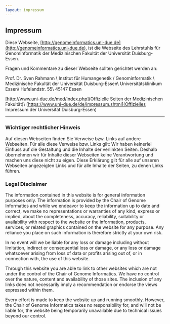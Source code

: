 ```yaml
---
layout: impressum
---
```


## Impressum

Diese Webseite, [http://genomeinformatics.uni-due.de](http://genomeinformatics.uni-due.de), ist die Webseite des Lehrstuhls für Genominformatik der Medizinischen Fakultät der Universität Duisburg-Essen.

Fragen und Kommentare zu dieser Webseite sollten gerichtet werden an:

Prof. Dr. Sven Rahmann \\
Institut für Humangenetik / Genominformatik \\
Medizinische Fakultät der Universität Duisburg-Essen\\
Universitätsklinikum Essen\\
Hufelandstr. 55\\
45147 Essen

[http://www.uni-due.de/med/index.php](Offizielle Seiten der Medizinischen Fakultät)\\
[https://www.uni-due.de/de/impressum.shtml](Offizielles Impressum der Universität Duisburg-Essen)

---

### Wichtiger rechtlicher Hinweis

Auf diesen Webseiten finden Sie Verweise bzw. Links auf andere Webseiten. Für alle diese Verweise bzw. Links gilt: Wir haben keinerlei Einfluss auf die Gestaltung und die Inhalte der verlinkten Seiten. Deshalb übernehmen wir für Inhalte dieser Webseiten keine Verantwortung und machen uns diese nicht zu eigen. Diese Erklärung gilt für alle auf unseren Webseiten angezeigten Links und für alle Inhalte der Seiten, zu denen Links führen.


### Legal Disclaimer

The information contained in this website is for general information purposes only. The information is provided by the Chair of Genome Informatics and while we endeavor to keep the information up to date and correct, we make no representations or warranties of any kind, express or implied, about the completeness, accuracy, reliability, suitability or availability with respect to the website or the information, products, services, or related graphics contained on the website for any purpose. Any reliance you place on such information is therefore strictly at your own risk.

In no event will we be liable for any loss or damage including without limitation, indirect or consequential loss or damage, or any loss or damage whatsoever arising from loss of data or profits arising out of, or in connection with, the use of this website.

Through this website you are able to link to other websites which are not under the control of the Chair of Genome Informatics. We have no control over the nature, content and availability of those sites. The inclusion of any links does not necessarily imply a recommendation or endorse the views expressed within them.

Every effort is made to keep the website up and running smoothly. However, the Chair of Genome Informatics takes no responsibility for, and will not be liable for, the website being temporarily unavailable due to technical issues beyond our control.
